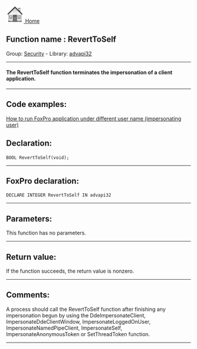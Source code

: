 [<img src="../../images/home.png"> Home ](https://github.com/VFPX/Win32API)  

## Function name : RevertToSelf
Group: [Security](../../functions_group.md#Security)  -  Library: [advapi32](../../Libraries.md#advapi32)  
***  


#### The RevertToSelf function terminates the impersonation of a client application.
***  


## Code examples:
[How to run FoxPro application under different user name (impersonating user)](../../samples/sample_470.md)  

## Declaration:
```foxpro  
BOOL RevertToSelf(void);  
```  
***  


## FoxPro declaration:
```foxpro  
DECLARE INTEGER RevertToSelf IN advapi32  
```  
***  


## Parameters:
This function has no parameters.   
***  


## Return value:
If the function succeeds, the return value is nonzero.  
***  


## Comments:
A process should call the RevertToSelf function after finishing any impersonation begun by using the DdeImpersonateClient, ImpersonateDdeClientWindow, ImpersonateLoggedOnUser, ImpersonateNamedPipeClient, ImpersonateSelf, ImpersonateAnonymousToken or SetThreadToken function.  
  
***  

